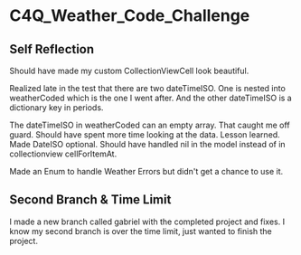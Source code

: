 # C4Q_Weather_Code_Challenge

 ## Self Reflection
 
Should have made my custom CollectionViewCell look beautiful.

Realized late in the test that there are two dateTimeISO. One is nested into weatherCoded which is the one I went after. And the other dateTimeISO is a dictionary key in periods. 
 
 The dateTimeISO in weatherCoded can an empty array. That caught me off guard. Should have spent more time looking at the data. Lesson learned. Made DateISO optional. Should have handled nil in the model instead of in collectionview cellForItemAt.

Made an Enum to handle Weather Errors but didn't get a chance to use it. 

## Second Branch & Time Limit

I made a new branch called gabriel with the completed project and fixes. I know my second branch is over the time limit, just wanted to finish the project. 

